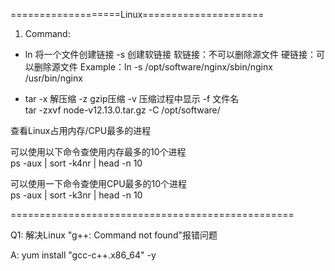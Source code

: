 ===================Linux=====================

1. Command:

  - ln 将一个文件创建链接 
       -s 创建软链接
       软链接：不可以删除源文件
       硬链接：可以删除源文件
     Example：ln -s /opt/software/nginx/sbin/nginx /usr/bin/nginx


   - tar 
        -x 解压缩
        -z gzip压缩
        -v 压缩过程中显示
	-f 文件名	 
     tar -zxvf node-v12.13.0.tar.gz -C /opt/software/




查看Linux占用内存/CPU最多的进程

可以使用以下命令查使用内存最多的10个进程     
ps -aux | sort -k4nr | head -n 10
 

可以使用一下命令查使用CPU最多的10个进程     
ps -aux | sort -k3nr | head -n 10



=================================================

Q1: 解决Linux "g++: Command not found"报错问题


A: yum install "gcc-c++.x86_64" -y






